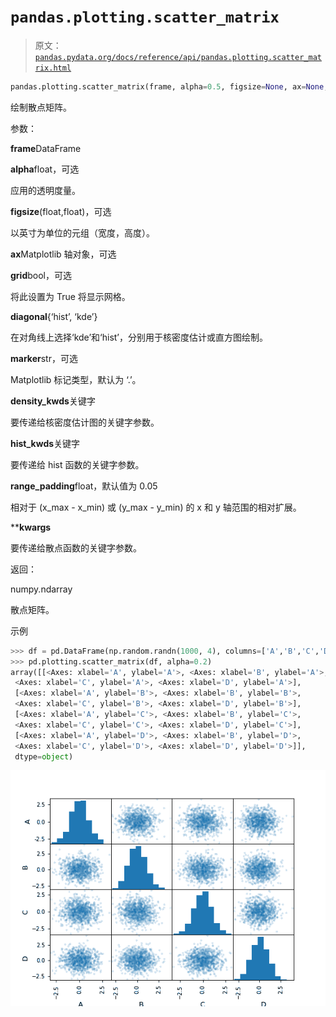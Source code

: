 # `pandas.plotting.scatter_matrix`

> 原文：[`pandas.pydata.org/docs/reference/api/pandas.plotting.scatter_matrix.html`](https://pandas.pydata.org/docs/reference/api/pandas.plotting.scatter_matrix.html)

```py
pandas.plotting.scatter_matrix(frame, alpha=0.5, figsize=None, ax=None, grid=False, diagonal='hist', marker='.', density_kwds=None, hist_kwds=None, range_padding=0.05, **kwargs)
```

绘制散点矩阵。

参数：

**frame**DataFrame

**alpha**float，可选

应用的透明度量。

**figsize**(float,float)，可选

以英寸为单位的元组（宽度，高度）。

**ax**Matplotlib 轴对象，可选

**grid**bool，可选

将此设置为 True 将显示网格。

**diagonal**{‘hist’, ‘kde’}

在对角线上选择‘kde’和‘hist’，分别用于核密度估计或直方图绘制。

**marker**str，可选

Matplotlib 标记类型，默认为 ‘.’。

**density_kwds**关键字

要传递给核密度估计图的关键字参数。

**hist_kwds**关键字

要传递给 hist 函数的关键字参数。

**range_padding**float，默认值为 0.05

相对于 (x_max - x_min) 或 (y_max - y_min) 的 x 和 y 轴范围的相对扩展。

****kwargs**

要传递给散点函数的关键字参数。

返回：

numpy.ndarray

散点矩阵。

示例

```py
>>> df = pd.DataFrame(np.random.randn(1000, 4), columns=['A','B','C','D'])
>>> pd.plotting.scatter_matrix(df, alpha=0.2)
array([[<Axes: xlabel='A', ylabel='A'>, <Axes: xlabel='B', ylabel='A'>,
 <Axes: xlabel='C', ylabel='A'>, <Axes: xlabel='D', ylabel='A'>],
 [<Axes: xlabel='A', ylabel='B'>, <Axes: xlabel='B', ylabel='B'>,
 <Axes: xlabel='C', ylabel='B'>, <Axes: xlabel='D', ylabel='B'>],
 [<Axes: xlabel='A', ylabel='C'>, <Axes: xlabel='B', ylabel='C'>,
 <Axes: xlabel='C', ylabel='C'>, <Axes: xlabel='D', ylabel='C'>],
 [<Axes: xlabel='A', ylabel='D'>, <Axes: xlabel='B', ylabel='D'>,
 <Axes: xlabel='C', ylabel='D'>, <Axes: xlabel='D', ylabel='D'>]],
 dtype=object) 
```

![../../_images/pandas-plotting-scatter_matrix-1.png](img/66f25d39b3b594d7e0614e4625da0640.png)
